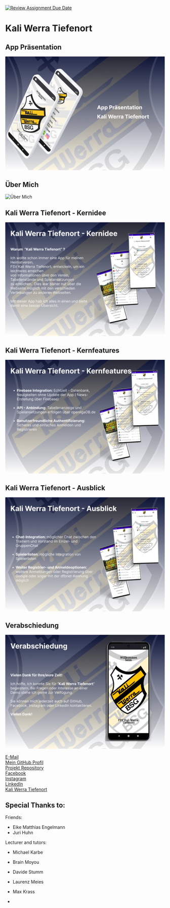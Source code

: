 [![Review Assignment Due Date](https://classroom.github.com/assets/deadline-readme-button-24ddc0f5d75046c5622901739e7c5dd533143b0c8e959d652212380cedb1ea36.svg)](https://classroom.github.com/a/8ShhLLpa)

# Kali Werra Tiefenort

## App Präsentation

![App Präsentation](images/01.Deckblatt.png)

## Über Mich

![Über Mich](images/02.%20Über%20Mich.png)

## Kali Werra Tiefenort - Kernidee

![Kernidee](images/03.%20Kernidee.png)

## Kali Werra Tiefenort - Kernfeatures

![Kernfeatures](images/04.%20Kernfeatures.png)

## Kali Werra Tiefenort - Ausblick

![Ausblick](images/05.%20Ausblick.png)

## Verabschiedung

![Verabschiedung](images/06.%20Verabschiedung.png)


<a href="janmorgenweck@hotmail.com">E-Mail</a>
<br>
<a href="https://github.com/JanMorgenweck">Mein GitHub Profil</a>
<br>
<a href="https://github.com/JanMorgenweck/BSG-Kali-Werra-Tiefenort">Projekt Repository</a>
<br>
<a href="https://www.facebook.com/jan.morgenweck.92">Facebook</a>
<br>
<a href="https://www.instagram.com/jan_morgenweck/">Instagram</a>
<br>
<a href="https://www.linkedin.com/in/jan-morgenweck-9990752a4/">LinkedIn</a>
<br>
<a href="http://kali-werra.de"> Kali Werra Tiefenort</a>

## Special Thanks to:

Friends:

- Eike Matthias Engelmann
- Juri Huhn

Lecturer and tutors:

- Michael Karbe


- Brain Moyou
- Davide Stumm
- Laurenz Meies
- Max Krass
- 